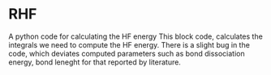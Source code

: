 # RHF
A python code for calculating the HF energy
This block code, calculates the integrals we need to compute the HF energy.
There is a slight bug in the code, which deviates computed parameters such as bond dissociation energy, bond leneght for that reported by literature.
